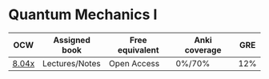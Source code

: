 

# Quantum Mechanics I

| OCW    | Assigned book       | Free equivalent | Anki coverage | GRE   |
| ------- | ------------- | ------------------- | --------------- | ------------- |
| [8.04x](https://ocw.mit.edu/courses/physics/8-04-quantum-physics-i-spring-2016/)                                                          | Lectures/Notes      | Open Access     | 0%/70%        | 12%   |
